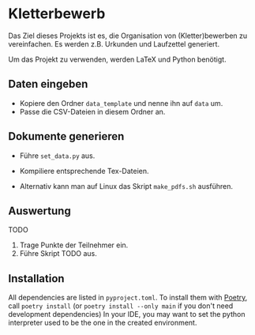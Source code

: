 # Kletterbewerb

Das Ziel dieses Projekts ist es, die Organisation von (Kletter)bewerben zu vereinfachen.
Es werden z.B. Urkunden und Laufzettel generiert.

Um das Projekt zu verwenden, werden LaTeX und Python benötigt.

## Daten eingeben

* Kopiere den Ordner `data_template` und nenne ihn auf `data` um.
* Passe die CSV-Dateien in diesem Ordner an.

## Dokumente generieren

* Führe `set_data.py` aus.
* Kompiliere entsprechende Tex-Dateien.

* Alternativ kann man auf Linux das Skript `make_pdfs.sh` ausführen.

## Auswertung

TODO

1. Trage Punkte der Teilnehmer ein.
2. Führe Skript TODO aus.

## Installation

All dependencies are listed in `pyproject.toml`.
To install them with [Poetry](https://python-poetry.org/docs/#installing-with-the-official-installer),
call `poetry install` (or `poetry install --only main` if you don't need development dependencies) 
In your IDE, you may want to set the python interpreter used to be the one in the created environment.

